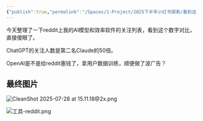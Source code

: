 ```yaml
---
{"publish":true,"permalink":"/Spaces/1-Project/2025下半年小红书探索/看到这差距，我直接傻了，这就是顶流？.md","created":"2025-07-28","modified":"2025-07-28","cssclasses":""}
---
```



今天整理了一下reddit上我的AI模型和效率软件的关注列表，看到这个数字对比，直接傻眼了。

ChatGPT的关注人数是第二名Claude的50倍。

OpenAI是不是给reddit塞钱了，拿用户数据训练，顺便做了波广告？

## 最终图片

![CleanShot 2025-07-28 at 15.11.18@2x.png](https://pub-pic.oldwinter.top/2025/07/c89249f12e2ea4d890a23772d81a5e86.png)

![工具-reddit.png](https://pub-pic.oldwinter.top/2025/07/18d3d17112b43fe3e0a6aed011a7953b.png)
